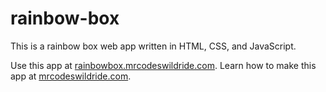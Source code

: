 # rainbow-box

This is a rainbow box web app written in HTML, CSS, and JavaScript.

Use this app at [rainbowbox.mrcodeswildride.com](https://rainbowbox.mrcodeswildride.com/).
Learn how to make this app at [mrcodeswildride.com](https://www.mrcodeswildride.com/).